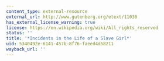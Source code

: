```yaml
---
content_type: external-resource
external_url: http://www.gutenberg.org/etext/11030
has_external_license_warning: true
license: https://en.wikipedia.org/wiki/All_rights_reserved
status: ''
title: '*Incidents in the Life of a Slave Girl*'
uid: 5340492e-6141-457b-8f76-faeed4d58211
wayback_url: ''
---
```

